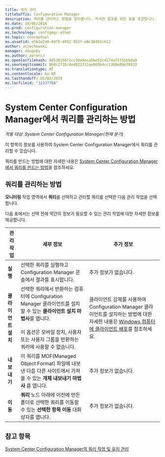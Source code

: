 ```yaml
---
title: 쿼리 관리
titleSuffix: Configuration Manager
description: 쿼리를 관리하는 방법을 알아봅니다. 자세한 참조를 위한 표를 포함합니다.
ms.date: 10/06/2016
ms.prod: configuration-manager
ms.technology: configmgr-other
ms.topic: conceptual
ms.assetid: e562e2a0-8df8-4952-952f-e8c38461c612
author: aczechowski
manager: dougeby
ms.author: aaroncz
ms.openlocfilehash: 9d538106f2cc30a9eca5be51c4174af531bbbda9
ms.sourcegitcommit: 0b0c2735c4ed822731ae069b4cc1380e89e78933
ms.translationtype: HT
ms.contentlocale: ko-KR
ms.lasthandoff: 05/03/2018
ms.locfileid: "32337788"
---
```

# <a name="how-to-manage-queries-in-system-center-configuration-manager"></a>System Center Configuration Manager에서 쿼리를 관리하는 방법

*적용 대상: System Center Configuration Manager(현재 분기)*

이 항목의 정보를 사용하여 System Center Configuration Manager에서 쿼리를 관리할 수 있습니다.  

 쿼리를 만드는 방법에 대한 자세한 내용은 [System Center Configuration Manager에서 쿼리를 만드는 방법](../../../core/servers/manage/create-queries.md)을 참조하세요.  

## <a name="how-to-manage-queries"></a>쿼리를 관리하는 방법  
 **모니터링** 작업 영역에서 **쿼리**를 선택하고 관리할 쿼리를 선택한 다음 관리 작업을 선택합니다.  

 다음 표에서는 선택 전에 약간의 정보가 필요할 수 있는 관리 작업에 대한 자세한 정보를 제공합니다.  

|관리 작업|세부 정보|추가 정보|  
|---------------------|-------------|----------------------|  
|**실행**|선택한 쿼리를 실행하고 Configuration Manager 콘솔에서 결과를 표시합니다.|추가 정보가 없습니다.|  
|**클라이언트 설치**|선택한 쿼리에서 반환하는 컴퓨터에 Configuration Manager 클라이언트를 설치할 수 있는 **클라이언트 설치 마법사**를 엽니다.<br /><br /> 이 옵션은 모바일 장치, 사용자 또는 사용자 그룹을 반환하는 쿼리에 사용할 수 없습니다.|클라이언트 강제를 사용하여 Configuration Manager 클라이언트를 설치하는 방법에 대한 자세한 내용은 [Windows 컴퓨터에 클라이언트 배포](/sccm/core/clients/deploy/deploy-clients-to-windows-computers)를 참조하세요.|  
|**내보내기**|이 쿼리를 MOF(Managed Object Format) 파일에 내보낸 다음 다른 사이트에서 가져올 수 있는 **개체 내보내기 마법사** 를 엽니다.|추가 정보가 없습니다.|  
|**이동**|**쿼리** 노드 아래에 이전에 만든 폴더로 선택한 쿼리를 이동할 수 있는 **선택한 항목 이동** 대화 상자를 엽니다.|추가 정보가 없습니다.|  

## <a name="see-also"></a>참고 항목  
 [System Center Configuration Manager의 쿼리 작업 및 유지 관리](../../../core/servers/manage/operations-and-maintenance-for-queries.md)
